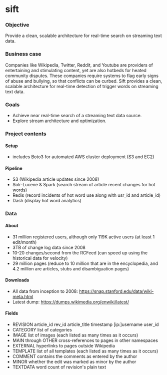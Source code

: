 # sift

### Objective
Provide a clean, scalable architecture for real-time search on streaming text data.

### Business case
Companies like Wikipedia, Twitter, Reddit, and Youtube are providers of entertaining and stimulating content, 
yet are also hotbeds for heated community disputes. These companies require systems to flag early signs of abuse 
and bullying, so that conflicts can be curbed. Sift provides a clean, scalable architecture for real-time detection 
of trigger words on streaming text data.

### Goals
* Achieve near real-time search of a streaming text data source. 
* Explore stream architecture and optimization. 

### Project contents

#### Setup
* includes Boto3 for automated AWS cluster deployment (S3 and EC2)

#### Pipeline
* S3 (Wikipedia article updates since 2008)
* Solr-Lucene & Spark (search stream of article recent changes for hot words)
* Redis (record incidents of hot word use along with usr_id and article_id)
* Dash (display hot word analytics)

### Data

#### About
* 31 million registered users, although only 119K active users (at least 1 edit/month)
* 3TB of change log data since 2008
* 10-20 changes/second from the RCFeed (can speed up using the historical data for velocity)
* 29 million pages (reduce to 10 million that are in the encyclopedia, and 4.2 million are articles, stubs and 
disambiguation pages) 

#### Downloads
* All data from inception to 2008: https://snap.stanford.edu/data/wiki-meta.html
* Latest dump: https://dumps.wikimedia.org/enwiki/latest/

#### Fields
* REVISION article_id rev_id article_title timestamp [ip:]username user_id
* CATEGORY list of categories
* IMAGE list of images (each listed as many times as it occurs)
* MAIN through OTHER cross-references to pages in other namespaces
* EXTERNAL hyperlinks to pages outside Wikipedia
* TEMPLATE list of all templates (each listed as many times as it occurs)
* COMMENT contains the comments as entered by the author
* MINOR whether the edit was marked as minor by the author
* TEXTDATA word count of revision's plain text
